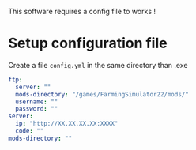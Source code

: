 ﻿This software requires a config file to works !

# Setup configuration file
Create a file ``config.yml`` in the same directory than .exe

```yml
ftp:
  server: ""
  mods-directory: "/games/FarmingSimulator22/mods/"
  username: ""
  password: ""
server:
  ip: "http://XX.XX.XX.XX:XXXX"
  code: ""
mods-directory: ""
```